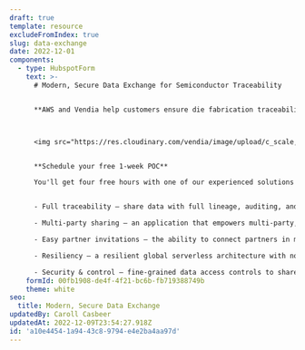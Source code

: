 ```yaml
---
draft: true
template: resource
excludeFromIndex: true
slug: data-exchange
date: 2022-12-01
components:
  - type: HubspotForm
    text: >-
      # Modern, Secure Data Exchange for Semiconductor Traceability


      **AWS and Vendia help customers ensure die fabrication traceability across systems and organizations – while protecting IP – with the world’s most powerful real-time data sharing platform. [Learn More.](https://8766854.fs1.hubspotusercontent-na1.net/hubfs/8766854/AWS%20Collateral/AWS%20+%20Vendia%20Semi-Conductor%20Traceability.pdf)**



      <img src="https://res.cloudinary.com/vendia/image/upload/c_scale,q_100,w_450/f_auto,q_90/v1669911883/aws_vendiaCloud_cqifwz.webp" alt="" class="image-float-right" width="200" />


      **Schedule your free 1-week POC**

      You'll get four free hours with one of our experienced solutions architects who will help you turn your data model into a working POC that includes: 


      - Full traceability – share data with full lineage, auditing, and immutability.

      - Multi-party sharing – an application that empowers multi-party, secure data sharing.

      - Easy partner invitations – the ability to connect partners in minutes, not weeks.

      - Resiliency – a resilient global serverless architecture with no operational overhead.

      - Security & control – fine-grained data access controls to share with confidence with any number of partners.
    formId: 00fb1908-de4f-4f21-bc6b-fb719388749b
    theme: white
seo:
  title: Modern, Secure Data Exchange
updatedBy: Caroll Casbeer
updatedAt: 2022-12-09T23:54:27.918Z
id: 'a10e4454-1a94-43c8-9794-e4e2ba4aa97d'
---
```

